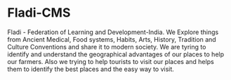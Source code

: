 # Fladi-CMS
Fladi - Federation of Learning and Development-India. We Explore things from Ancient Medical, Food systems, Habits, Arts, History, Tradition and Culture Conventions and share it to modern society. We are tyring to identify and understand the geographical advantages of our places to help our farmers. Also we trying to help tourists to visit our places and helps them to identify the best places and the easy way to visit.
